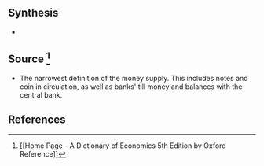 ## Synthesis
- 
## Source [^1]
- The narrowest definition of the money supply. This includes notes and coin in circulation, as well as banks' till money and balances with the central bank.
## References

[^1]: [[Home Page - A Dictionary of Economics 5th Edition by Oxford Reference]]